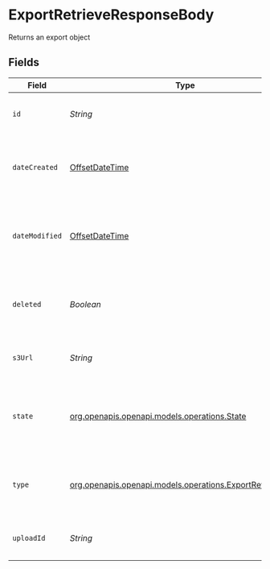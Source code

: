 # ExportRetrieveResponseBody

Returns an export object


## Fields

| Field                                                                                                      | Type                                                                                                       | Required                                                                                                   | Description                                                                                                |
| ---------------------------------------------------------------------------------------------------------- | ---------------------------------------------------------------------------------------------------------- | ---------------------------------------------------------------------------------------------------------- | ---------------------------------------------------------------------------------------------------------- |
| `id`                                                                                                       | *String*                                                                                                   | :heavy_check_mark:                                                                                         | Unique identifier prefixed with `ex_`.                                                                     |
| `dateCreated`                                                                                              | [OffsetDateTime](https://docs.oracle.com/javase/8/docs/api/java/time/OffsetDateTime.html)                  | :heavy_check_mark:                                                                                         | A timestamp in ISO 8601 format of the date the export was created                                          |
| `dateModified`                                                                                             | [OffsetDateTime](https://docs.oracle.com/javase/8/docs/api/java/time/OffsetDateTime.html)                  | :heavy_check_mark:                                                                                         | A timestamp in ISO 8601 format of the date the export was last modified                                    |
| `deleted`                                                                                                  | *Boolean*                                                                                                  | :heavy_check_mark:                                                                                         | Returns as `true` if the resource has been successfully deleted.                                           |
| `s3Url`                                                                                                    | *String*                                                                                                   | :heavy_check_mark:                                                                                         | The URL for the generated export file.                                                                     |
| `state`                                                                                                    | [org.openapis.openapi.models.operations.State](../../models/operations/State.md)                           | :heavy_check_mark:                                                                                         | The state of the export file, which can be `in_progress`, `failed` or `succeeded`.                         |
| `type`                                                                                                     | [org.openapis.openapi.models.operations.ExportRetrieveType](../../models/operations/ExportRetrieveType.md) | :heavy_check_mark:                                                                                         | The export file type, which can be `all`, `failures` or `successes`.                                       |
| `uploadId`                                                                                                 | *String*                                                                                                   | :heavy_check_mark:                                                                                         | Unique identifier prefixed with `upl_`.                                                                    |